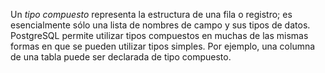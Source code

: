 Un *tipo compuesto* representa la estructura de una fila o registro; es esencialmente sólo una lista de nombres de campo y sus tipos de datos. PostgreSQL permite utilizar tipos compuestos en muchas de las mismas formas en que se pueden utilizar tipos simples. Por ejemplo, una columna de una tabla puede ser declarada de tipo compuesto.